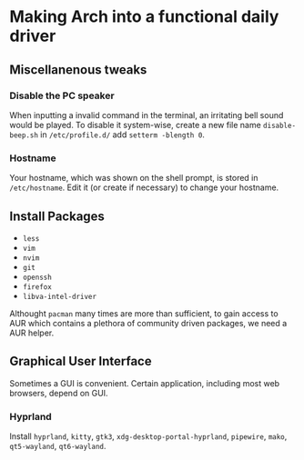 # Making Arch into a functional daily driver

## Miscellanenous tweaks

### Disable the PC speaker

When inputting a invalid command in the terminal, an irritating bell sound would be played. 
To disable it system-wise, create a new file name `disable-beep.sh` in `/etc/profile.d/` add `setterm -blength 0`.

### Hostname

Your hostname, which was shown on the shell prompt, is stored in `/etc/hostname`. Edit it (or create if necessary) to change your hostname.

## Install Packages

- `less`
- `vim`
- `nvim`
- `git`
- `openssh`
- `firefox`
- `libva-intel-driver`

Althought `pacman` many times are more than sufficient, to gain access to AUR which contains a plethora of community driven packages, we need a AUR helper.

## Graphical User Interface

Sometimes a GUI is convenient. Certain application, including most web browsers, depend on GUI.

### Hyprland

Install `hyprland`, `kitty`, `gtk3`, `xdg-desktop-portal-hyprland`, `pipewire`, `mako`, `qt5-wayland`, `qt6-wayland`.


